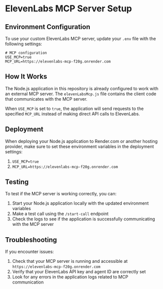 # ElevenLabs MCP Server Setup

## Environment Configuration

To use your custom ElevenLabs MCP server, update your `.env` file with the following settings:

```
# MCP configuration
USE_MCP=true
MCP_URL=https://elevenlabs-mcp-f20g.onrender.com
```

## How It Works

The Node.js application in this repository is already configured to work with an external MCP server. The `elevenLabsMcp.js` file contains the client code that communicates with the MCP server.

When `USE_MCP` is set to `true`, the application will send requests to the specified `MCP_URL` instead of making direct API calls to ElevenLabs.

## Deployment

When deploying your Node.js application to Render.com or another hosting provider, make sure to set these environment variables in the deployment settings:

1. `USE_MCP=true`
2. `MCP_URL=https://elevenlabs-mcp-f20g.onrender.com`

## Testing

To test if the MCP server is working correctly, you can:

1. Start your Node.js application locally with the updated environment variables
2. Make a test call using the `/start-call` endpoint
3. Check the logs to see if the application is successfully communicating with the MCP server

## Troubleshooting

If you encounter issues:

1. Check that your MCP server is running and accessible at `https://elevenlabs-mcp-f20g.onrender.com`
2. Verify that your ElevenLabs API key and agent ID are correctly set
3. Look for any errors in the application logs related to MCP communication 